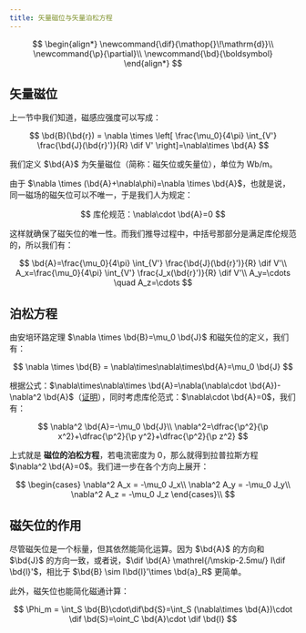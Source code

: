 ```yaml
---
title: 矢量磁位与矢量泊松方程
---
```


<!--more-->

$$
\begin{align*}
\newcommand{\dif}{\mathop{}\!\mathrm{d}}\\
\newcommand{\p}{\partial}\\
\newcommand{\bd}{\boldsymbol}
\end{align*}
$$

## 矢量磁位

上一节中我们知道，磁感应强度可以写成：

$$
\bd{B}(\bd{r}) = \nabla \times \left[ \frac{\mu_0}{4\pi} \int_{V'} \frac{\bd{J}(\bd{r}')}{R} \dif V' \right]=\nabla\times \bd{A}
$$

我们定义 $\bd{A}$ 为矢量磁位（简称：磁矢位或矢量位），单位为 Wb/m。

由于 $\nabla \times (\bd{A}+\nabla\phi)=\nabla \times \bd{A}$，也就是说，同一磁场的磁矢位可以不唯一，于是我们人为规定：

$$
库伦规范：\nabla\cdot \bd{A}=0
$$

这样就确保了磁矢位的唯一性。而我们推导过程中，中括号那部分是满足库伦规范的，所以我们有：

$$
\bd{A}=\frac{\mu_0}{4\pi} \int_{V'} \frac{\bd{J}(\bd{r}')}{R} \dif V'\\
A_x=\frac{\mu_0}{4\pi} \int_{V'} \frac{J_x(\bd{r}')}{R} \dif V'\\
A_y=\cdots \quad A_z=\cdots
$$

## 泊松方程

由安培环路定理 $\nabla \times \bd{B}=\mu_0 \bd{J}$ 和磁矢位的定义，我们有：

$$
\nabla \times \bd{B} = \nabla\times\nabla\times\bd{A}=\mu_0 \bd{J}
$$

根据公式：$\nabla\times\nabla\times \bd{A}=\nabla(\nabla\cdot \bd{A})-\nabla^2 \bd{A}$（<a href="https://i.loli.net/2020/04/20/j2uUdfWAFiOaNJk.jpg" data-lightbox="image" data-title="证明">证明</a>），同时考虑库伦范式：$\nabla\cdot \bd{A}=0$，我们有：

$$
\nabla^2 \bd{A}=-\mu_0 \bd{J}\\
\nabla^2=\dfrac{\p^2}{\p x^2}+\dfrac{\p^2}{\p y^2}+\dfrac{\p^2}{\p z^2}
$$

上式就是 **磁位的泊松方程**，若电流密度为 0，那么就得到拉普拉斯方程 $\nabla^2 \bd{A}=0$。我们进一步在各个方向上展开：

$$
\begin{cases}
\nabla^2 A_x = -\mu_0 J_x\\
\nabla^2 A_y = -\mu_0 J_y\\
\nabla^2 A_z = -\mu_0 J_z
\end{cases}\\
$$

## 磁矢位的作用

尽管磁矢位是一个标量，但其依然能简化运算。因为 $\bd{A}$ 的方向和 $\bd{J}$ 的方向一致，或者说，$\dif \bd{A} \mathrel{/\mskip-2.5mu/} I\dif \bd{l}'$，相比于 $\bd{B} 	\sim I\bd{l}'\times \bd{a}_R$ 更简单。 

此外，磁矢位也能简化磁通计算：

$$
\Phi_m = \int_S \bd{B}\cdot\dif\bd{S}=\int_S (\nabla\times \bd{A})\cdot \dif \bd{S}=\oint_C \bd{A}\cdot \dif \bd{l}
$$